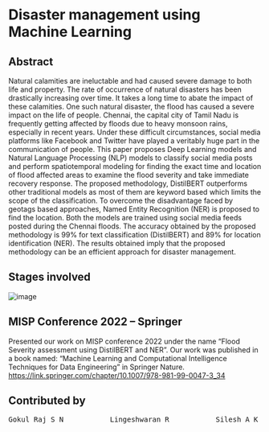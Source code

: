 # Disaster management using Machine Learning

## Abstract
Natural calamities are ineluctable and had caused severe damage to both life and property. The rate of occurrence of natural disasters has been drastically increasing over time. It takes a long time to abate the impact of these calamities. One such natural disaster, the flood has caused a severe impact on the life of people. Chennai, the capital city of Tamil Nadu is frequently getting affected by floods due to heavy monsoon rains, especially in recent years. Under these difficult circumstances, social media platforms like Facebook and Twitter have played a veritably huge part in the communication of people. This paper proposes Deep Learning models and Natural Language Processing (NLP) models to classify social media posts and perform spatiotemporal modeling for finding the exact time and location of flood affected areas to examine the flood severity and take immediate recovery response. The proposed methodology, DistilBERT outperforms other traditional models as most of them are keyword based which limits the scope of the classification. To overcome the disadvantage faced by geotags based approaches, Named Entity Recognition (NER) is proposed to find the location. Both the models are trained using social media feeds posted during the Chennai floods. The accuracy obtained by the proposed methodology is 99% for text classification (DistilBERT) and 89% for location identification (NER). The results obtained imply that the proposed methodology can be an efficient approach for disaster management.

## Stages involved
![image](https://github.com/SileshAK/Disaster-management-using-Machine-Learning/assets/98336512/466a0753-7e18-40a8-be45-054120f42868)

## MISP Conference 2022 – Springer
Presented our work on MISP conference 2022 under the name “Flood Severity assessment using DistilBERT and NER”. Our work was published in a book named: “Machine Learning and Computational Intelligence Techniques for Data Engineering” in Springer Nature.
https://link.springer.com/chapter/10.1007/978-981-99-0047-3_34


## Contributed by
<pre>Gokul Raj S N           Lingeshwaran R           Silesh A K</pre>
